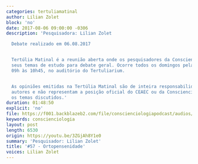 ```yaml
---
categories: tertuliamatinal
author: Lilian Zolet
block: 'no'
date: 2017-08-06 09:00:00 -0306
description: 'Pesquisadora: Lilian Zolet

  Debate realizado em 06.08.2017


  Tertúlia Matinal é a reunião aberta onde os pesquisadores da Conscienciologia apresentam
  seus temas de estudo para debate geral. Ocorre todos os domingos pela manhã, das
  09h às 10h45, no auditório do Tertuliarium.


  As opiniões emitidas na Tertúlia Matinal são de inteira responsabilidade de seus
  autores e não representam a posição oficial do CEAEC ou da Conscienciologia sobre
  os temas discutidos.'
duration: 01:48:50
explicit: 'no'
file: https://f001.backblazeb2.com/file/conscienciologiapodcast/audios/3ZGjAh8Y1e0.mp3
keywords: conscienciologia
layout: post
length: 6530
origin: https://youtu.be/3ZGjAh8Y1e0
summary: 'Pesquisador: Lilian Zolet'
title: '#57 - Ortopensenidade'
voices: Lilian Zolet
---
```

